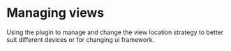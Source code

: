 # Managing views

Using the [](https://github.com/SpoonX/aurelia-view-manager) plugin to manage and change the view location strategy to better suit different devices or for changing ui framework.
